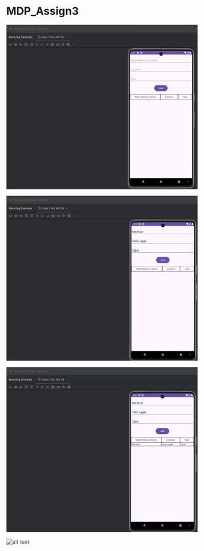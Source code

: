 # MDP_Assign3

![alt text](https://github.com/HanTunZaw-dev/MDP_AssignAssignment/blob/main/assign2/screenshots/screenshot1.png?raw=true)

![alt text](https://github.com/HanTunZaw-dev/MDP_AssignAssignment/blob/main/assign2/screenshots/screenshot2.png?raw=true)

![alt text](https://github.com/HanTunZaw-dev/MDP_AssignAssignment/blob/main/assign2/screenshots/screenshot3.png?raw=true)

![alt text](https://github.com/HanTunZaw-dev/MDP_AssignAssignment/blob/main/assign4/screenshots/screenshot1.png?raw=true)
